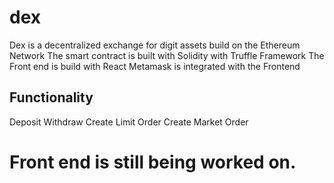 # dex

Dex is a decentralized exchange for digit assets build on the Ethereum Network
The smart contract is built with Solidity with Truffle Framework
The Front end is build with React
Metamask is integrated with the Frontend

## Functionality

Deposit
Withdraw
Create Limit Order
Create Market Order

# Front end is still being worked on.
